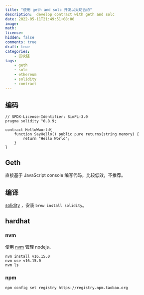 ```yaml
---
title: "使用 geth and solc 开发以太坊合约"
description:  develop contract with geth and solc
date: 2022-05-11T21:49:51+08:00
image: 
math: 
license: 
hidden: false
comments: true
draft: true
categories:
    - 区块链
tags:
    - geth
    - solc
    - ethereum
    - solidity
    - contract
---
```


## 编码

``` solidity
// SPDX-License-Identifier: SimPL-3.0
pragma solidity ^0.8.9;

contract HelloWworld{
    function SayHello() public pure returns(string memory) {
        return "Hello World";
    }
}
```

## Geth

直接基于 JavaScript console 编写代码，比较低效，不推荐。

## 编译

[solidity](https://github.com/ethereum/solidity) ，安装 `brew install solidity`。

## hardhat

### nvm

使用 [nvm](https://github.com/nvm-sh/nvm) 管理 nodejs。

``` shell
nvm install v16.15.0
nvm use v16.15.0
nvm ls
```

### npm

```shell
npm config set registry https://registry.npm.taobao.org
```
